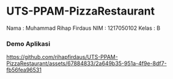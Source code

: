 # UTS-PPAM-PizzaRestaurant

Nama  : Muhammad Rihap Firdaus
NIM   : 1217050102
Kelas : B

### Demo Aplikasi

https://github.com/rihapfirdaus/UTS-PPAM-PizzaRestaurant/assets/67884833/2a649b35-951a-4f9e-8df7-fb56fea96531

